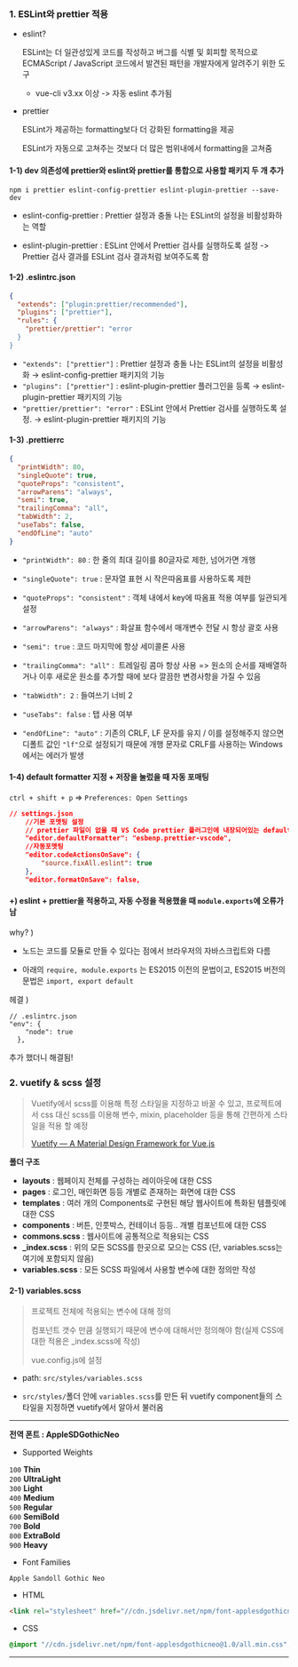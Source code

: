 ### 1. ESLint와 prettier 적용

- eslint?
  
  ESLint는 더 일관성있게 코드를 작성하고 버그를 식별 및 회피할 목적으로 ECMAScript / JavaScript 코드에서 발견된 패턴을 개발자에게 알려주기 위한 도구
  
  - vue-cli v3.xx 이상 -> 자동 eslint 추가됨

- prettier
  
  ESLint가 제공하는 formatting보다 더 강화된 formatting을 제공
  
  ESLint가 자동으로 고쳐주는 것보다 더 많은 범위내에서 formatting을 고쳐줌

#### 1-1) dev 의존성에 prettier와 eslint와 prettier를 통합으로 사용할 패키지 두 개 추가

   `npm i prettier eslint-config-prettier eslint-plugin-prettier --save-dev` 

- eslint-config-prettier : Prettier 설정과 충돌 나는 ESLint의 설정을 비활성화하는 역할

- eslint-plugin-prettier : ESLint 안에서 Prettier 검사를 실행하도록 설정 -> Prettier 검사 결과를 ESLint 검사 결과처럼 보여주도록 함

 


#### 1-2) .eslintrc.json

```json
{
  "extends": ["plugin:prettier/recommended"],
  "plugins": ["prettier"],
  "rules": {
    "prettier/prettier": "error
  }
}
```

- `"extends": ["prettier"]` : Prettier 설정과 충돌 나는 ESLint의 설정을 비활성화 → eslint-config-prettier 패키지의 기능
- `"plugins": ["prettier"]` : eslint-plugin-prettier 플러그인을 등록 → eslint-plugin-prettier 패키지의 기능
- `"prettier/prettier": "error"` : ESLint 안에서 Prettier 검사를 실행하도록 설정. → eslint-plugin-prettier 패키지의 기능

 


#### 1-3) .prettierrc

```json
{    
  "printWidth": 80,
  "singleQuote": true,
  "quoteProps": "consistent",
  "arrowParens": "always",
  "semi": true,
  "trailingComma": "all",
  "tabWidth": 2,
  "useTabs": false,
  "endOfLine": "auto"
}
```

- `"printWidth": 80` : 한 줄의 최대 길이를 80글자로 제한, 넘어가면 개행

- `"singleQuote": true` : 문자열 표현 시 작은따옴표를 사용하도록 제한

- `"quoteProps": "consistent"` : 객체 내에서 key에 따옴표 적용 여부를 일관되게 설정

- `"arrowParens": "always"` : 화살표 함수에서 매개변수 전달 시 항상 괄호 사용

- `"semi": true` : 코드 마지막에 항상 세미콜론 사용

- `"trailingComma": "all"` :  트레일링 콤마 항상 사용 => 원소의 순서를 재배열하거나 이후 새로운 원소를 추가할 때에 보다 깔끔한 변경사항을 가질 수 있음

- `"tabWidth": 2` : 들여쓰기 너비 2

- `"useTabs": false` : 탭 사용 여부

- `"endOfLine": "auto"` : 기존의 CRLF, LF 문자를 유지 / 이를 설정해주지 않으면 디폴트 값인 `"lf"`으로 설정되기 때문에 개행 문자로 CRLF를 사용하는 Windows에서는 에러가 발생



#### 1-4) default formatter 지정 + 저장을 눌렀을 때 자동 포매팅

   `ctrl + shift + p` => `Preferences: Open Settings`

```json
// settings.json
    //기본 포멧팅 설정
    // prettier 파일이 없을 때 VS Code prettier 플러그인에 내장되어있는 default 값으로 포매팅 
    "editor.defaultFormatter": "esbenp.prettier-vscode",
    //자동포멧팅
    "editor.codeActionsOnSave": {
        "source.fixAll.eslint": true
    },
    "editor.formatOnSave": false,
```



#### +) eslint + prettier을 적용하고, 자동 수정을 적용했을 때 `module.exports`에 오류가 남

why? )

- 노드는 코드를 모듈로 만들 수 있다는 점에서 브라우저의 자바스크립트와 다름

- 아래의 `require, module.exports` 는 ES2015 이전의 문법이고, ES2015 버전의 문법은 `import, export default` 

헤결 ) 

```
// .eslintrc.json
"env": {
    "node": true 
  },
```

추가 했더니 해결됨!



### 2. vuetify & scss 설정

> Vuetify에서 scss를 이용해 특정 스타일을 지정하고 바꿀 수 있고, 프로젝트에서 css 대신 scss를 이용해 변수, mixin, placeholder 등을 통해 간편하게 스타일을 적용 할 예정
> 
> [Vuetify — A Material Design Framework for Vue.js](https://vuetifyjs.com/en/features/sass-variables/)

**폴더 구조**

- **layouts** : 웹페이지 전체를 구성하는 레이아웃에 대한 CSS
- **pages** : 로그인, 매인화면 등등 개별로 존재하는 화면에 대한 CSS
- **templates** : 여러 개의 Components로 구현된 해당 웹사이트에 특화된 템플릿에 대한 CSS
- **components** : 버튼, 인풋박스, 컨테이너 등등.. 개별 컴포넌트에 대한 CSS
- **commons.scss** : 웹사이트에 공통적으로 적용되는 CSS
- **_index.scss** : 위의 모든 SCSS를 한곳으로 모으는 CSS (단, variables.scss는 여기에 포함되지 않음)
- **variables.scss** : 모든 SCSS 파일에서 사용할 변수에 대한 정의만 작성

#### 2-1) variables.scss

> 프로젝트 전체에 적용되는 변수에 대해 정의
> 
> 컴포넌트 갯수 만큼 실행되기 때문에 변수에 대해서만 정의해야 함(실제 CSS에 대한 적용은 _index.scss에 작성)
> 
> vue.config.js에 설정

- path: `src/styles/variables.scss`

- `src/styles/`폴더 안에 `variables.scss`를 만든 뒤 vuetify component들의 스타일을 지정하면 vuetify에서 알아서 불러옴

---------------------

**전역 폰트 : AppleSDGothicNeo**

- Supported Weights

`100` **Thin**  
`200` **UltraLight**  
`300` **Light**  
`400` **Medium**  
`500` **Regular**  
`600` **SemiBold**  
`700` **Bold**  
`800` **ExtraBold**  
`900` **Heavy**

- Font Families

`Apple Sandoll Gothic Neo`

- HTML

```html
<link rel="stylesheet" href="//cdn.jsdelivr.net/npm/font-applesdgothicneo@1.0/all.min.css">
```

- CSS

```css
@import "//cdn.jsdelivr.net/npm/font-applesdgothicneo@1.0/all.min.css";
```

------------------------------------------

